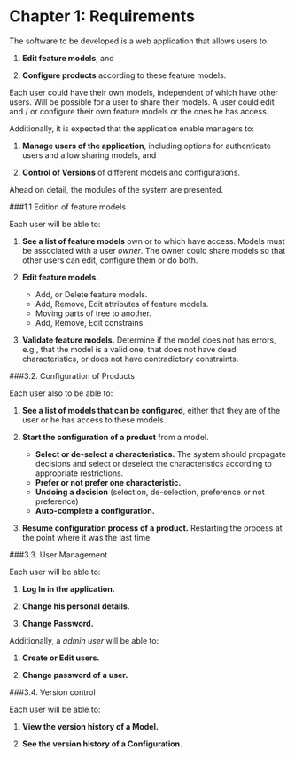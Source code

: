 # Chapter 1: Requirements

The software to be developed is a web application that allows users to:

1. **Edit feature models**, and

2. **Configure products** according to these feature models.

Each user could have their own models, independent of which have other users. Will be possible for a user to share their models. A user could edit and / or configure their own feature models or the ones he has access. 

Additionally, it is expected that the application enable managers to:

1. **Manage users of the application**, including options for
authenticate users and allow sharing models, and

2. **Control of Versions** of different models and configurations.

Ahead on detail, the modules of the system are presented.

###1.1 Edition of feature models

Each user will be able to:

1. **See a list of feature models** own or to which
have access. Models must be associated with a user
_owner_. The owner could share models so that other users can edit, configure them or do both.

2. **Edit feature models.**
   
    * Add, or Delete feature models.
    * Add, Remove, Edit attributes of feature models.
    * Moving parts of tree to another.
    * Add, Remove, Edit constrains.  
       
3. **Validate feature models.** Determine if the model does not has errors, e.g., that the model is a valid one, that does not have dead characteristics, or does not have contradictory constraints.

###3.2. Configuration of Products

Each user also to be able to:

1. **See a list of models that can be configured**, either
that they are of the user or he has access to these models.

2. **Start the configuration of a product** from a model.
    * **Select or de-select a characteristics.** The system should propagate decisions and select or deselect the characteristics according to appropriate restrictions.
    * **Prefer or not prefer one characteristic.**
    * **Undoing a decision** (selection, de-selection, preference or not preference)
    * **Auto-complete a configuration.**
3. **Resume configuration process of a product.** Restarting the process at the point where it was the last time.

###3.3. User Management

Each user will be able to:

1. **Log In in the application.**  

2. **Change his personal details.**  

3. **Change Password.**  

Additionally, a _admin user_ will be able to:

1. **Create or Edit users.**

2. **Change password of a user.**

###3.4. Version control

Each user will be able to:

1. **View the version history of a Model.**

2. **See the version history of a Configuration.**
